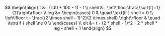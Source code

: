 $$
\begin{align}
t &= (100 * 100 - 1) - t \\
shell &= \left\lfloor\frac{\sqrt{t}+1}{2}\right\rfloor \\
leg &= \begin{cases}
    0       & \quad \text{if } shell = 0 \\
    \left\lfloor t - \frac{(2 \times shell - 1)^2}{2 \times shell} \right\rfloor  & \quad \text{if } shell \ne 0 \\
\end{cases} \\
elt &= t - (2 * shell - 1)^2 - 2 * shell * leg - shell + 1
\end{align}
$$
